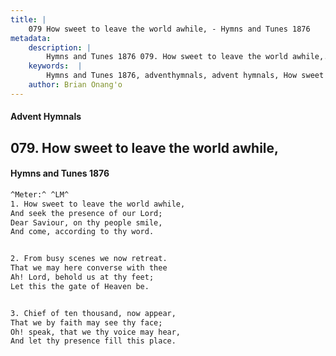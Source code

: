 ```yaml
---
title: |
    079 How sweet to leave the world awhile, - Hymns and Tunes 1876
metadata:
    description: |
        Hymns and Tunes 1876 079. How sweet to leave the world awhile,. And seek the presence of our Lord;  Dear Saviour, on thy people smile, And come, according to thy word. 
    keywords:  |
        Hymns and Tunes 1876, adventhymnals, advent hymnals, How sweet to leave the world awhile,, And seek the presence of our Lord; , 
    author: Brian Onang'o
---
```


#### Advent Hymnals
## 079. How sweet to leave the world awhile,
####  Hymns and Tunes 1876

```txt
^Meter:^ ^LM^
1. How sweet to leave the world awhile,
And seek the presence of our Lord; 
Dear Saviour, on thy people smile,
And come, according to thy word.


2. From busy scenes we now retreat.
That we may here converse with thee 
Ah! Lord, behold us at thy feet;
Let this the gate of Heaven be.


3. Chief of ten thousand, now appear,
That we by faith may see thy face; 
Oh! speak, that we thy voice may hear,
And let thy presence fill this place.
```